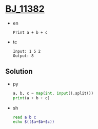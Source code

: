 # [BJ_11382](https://acmicpc.net/problem/11382)

* en

  ```en
  Print a + b + c
  ```

* tc

  ```tc
  Input: 1 5 2
  Output: 8
  ```

## Solution

* py

  ```py
  a, b, c = map(int, input().split())
  print(a + b + c)
  ```

* sh

  ```sh
  read a b c
  echo $(($a+$b+$c))
  ```
